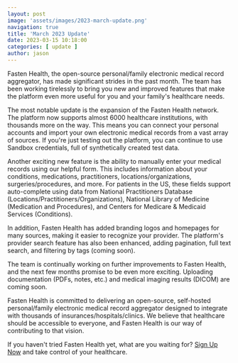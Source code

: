 ```yaml
---
layout: post
image: 'assets/images/2023-march-update.png'
navigation: true
title: 'March 2023 Update'
date: 2023-03-15 10:18:00
categories: [ update ]
author: jason
---
```


Fasten Health, the open-source personal/family electronic medical record aggregator, has made significant
strides in the past month. The team has been working tirelessly to bring you new and improved features 
that make the platform even more useful for you and your family's healthcare needs.

The most notable update is the expansion of the Fasten Health network. The platform now supports almost 
6000 healthcare institutions, with thousands more on the way. This means you can connect your personal 
accounts and import your own electronic medical records from a vast array of sources. If you're just 
testing out the platform, you can continue to use Sandbox credentials, full of synthetically created test data.

Another exciting new feature is the ability to manually enter your medical records using our helpful 
form. This includes information about your conditions, medications, practitioners, locations/organizations, 
surgeries/procedures, and more. For patients in the US, these fields support auto-complete using data from 
National Practitioners Database (Locations/Practitioners/Organizations), National Library of Medicine 
(Medication and Procedures), and Centers for Medicare & Medicaid Services (Conditions).

In addition, Fasten Health has added branding logos and homepages for many sources, making it easier 
to recognize your provider. The platform's provider search feature has also been enhanced, adding pagination, 
full text search, and filtering by tags (coming soon).

The team is continually working on further improvements to Fasten Health, and the next few months 
promise to be even more exciting. Uploading documentation (PDFs, notes, etc.) and medical imaging 
results (DICOM) are coming soon.

Fasten Health is committed to delivering an open-source, self-hosted personal/family electronic 
medical record aggregator designed to integrate with thousands of insurances/hospitals/clinics. 
We believe that healthcare should be accessible to everyone, and Fasten Health is our way of 
contributing to that vision.

If you haven't tried Fasten Health yet, what are you waiting for? [Sign Up Now](https://forms.gle/SNsYX9BNMXB6TuTw6) and take control 
of your healthcare.
